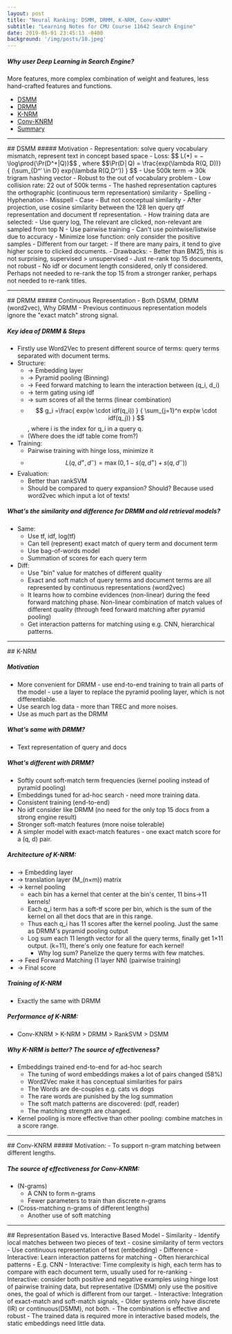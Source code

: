```yaml
---
layout: post
title: "Neural Ranking: DSMM, DRMM, K-NRM, Conv-KNRM"
subtitle: "Learning Notes for CMU Course 11642 Search Engine"
date: 2019-05-01 23:45:13 -0400
background: '/img/posts/10.jpeg'
---
```

##### Why user Deep Learning in Search Engine?
More features, more complex combination of weight and features, less hand-crafted features and functions.
- <a href="#dsmm"> DSMM </a>
- <a href="#drmm"> DRMM </a>
- <a href="#knrm"> K-NRM </a>
- <a href="#convknrm"> Conv-KNRM </a>
- <a href="#summary"> Summary </a>

<div id="dsmm"/>
<hr>
## DSMM
##### Motivation
- Representation: solve query vocabulary mismatch, represent text in concept based space
- Loss: $$ L(*) = −\log\prod{\Pr(D^+|Q)}$$
, where $$\Pr(D│Q) = \frac{exp⁡(\lambda R(Q, D))}   {  (\sum_{D^′ \in D} exp⁡(\lambda R(Q,D^′))   } $$
- Use 500k term -> 30k trigram hashing vector
    - Robust to the out of vocabulary problem
    - Low collision rate: 22 out of 500k terms
- The hashed representation captures the orthographic (continuous term representation) similarity
    - Spelling 
    - Hyphenation
    - Misspell
    - Case
    - But not conceptual similarity
- After projection, use cosine similarity between the 128 len query qtf representation and document tf representation. 
- How training data are selected:
    - Use query log, The relevant are clicked, non-relevant are sampled from top N
    - Use pairwise training
        - Can't use pointwise/listwise due to accuracy
    - Minimize lose function: only consider the positive samples
    - Different from our target: 
        - If there are many pairs, it tend to give higher score to clicked documents.
- Drawbacks:
    - Better than BM25, this is not surprising, supervised > unsupervised
    - Just re-rank top 15 documents, not robust
    - No idf or document length considered, only tf considered. Perhaps not needed to re-rank the top 15 from a stronger ranker, perhaps not needed to re-rank titles.

<div id="drmm"/>
<hr>
## DRMM
##### Continuous Representation - Both DSMM, DRMM (word2vec), Why DRMM
- Previous continuous representation models ignore the "exact match" strong signal.

##### Key idea of DRMM & Steps

- Firstly use Word2Vec to present different source of terms: query terms separated with document terms.
- Structure:
    - -> Embedding layer 
    - -> Pyramid pooling (Binning) 
    - -> Feed forward matching to learn the interaction between (q_i, d_i)
    - -> term gating using idf 
    - -> sum scores of all the terms (linear combination)
    - $$ g_i =\frac{ exp⁡(w \cdot idf(q_i))  }  {  \sum_{j=1}^n exp⁡(w \cdot idf(q_j))   }      $$, where i is the index for q_i  in a query q.
    - (Where does the idf table come from?)
- Training:
    - Pairwise training with hinge loss, minimize it
    - $$ L(q, d^+, d^−)= \max⁡(0, 1−s(q, d^+ )+s(q, d^−)) $$
- Evaluation:
    - Better than rankSVM
    - Should be compared to query expansion? Should? Because used word2vec which input a lot of texts!

##### What's the similarity and difference for DRMM and old retrieval models?
- Same:
    - Use tf, idf, log(tf)
    - Can tell (represent) exact match of query term and document term
    - Use bag-of-words model
    - Summation of scores for each query term
- Diff:
    - Use "bin" value for matches of different quality
    - Exact and soft match of query terms and document terms are all represented by continuous representations (word2vec)
    - It learns how to combine evidences (non-linear) during the feed forward matching phase. Non-linear combination of match values of different quality (through feed forward matching after pyramid pooling)
    - Get interaction patterns for matching using e.g. CNN, hierarchical patterns.

<div id="knrm"/>
<hr>
## K-NRM

##### Motivation
- More convenient for DRMM - use end-to-end training to train all parts of the model - use a layer to replace the pyramid pooling layer, which is not differentiable. 
- Use search log data - more than TREC and more noises. 
- Use as much part as the DRMM

##### What's same with DRMM?
- Text representation of query and docs

##### What's different with DRMM?
- Softly count soft-match term frequencies (kernel pooling instead of pyramid pooling)
- Embeddings tuned for ad-hoc search - need more training data.
- Consistent training (end-to-end)
- No idf consider like DRMM (no need for the only top 15 docs from a strong engine result)
- Stronger soft-match features (more noise tolerable)
- A simpler model with exact-match features - one exact match score for a (q, d) pair.


##### Architecture of K-NRM:
- -> Embedding layer 
- -> translation layer (M_(n×m)) matrix
- -> kernel pooling 
    - each bin has a kernel that center at the bin's center, 11 bins->11 kernels!
    - Each q_i  term has a soft-tf score per bin, which is the sum of the kernel on all thet docs that are in this range.
    - Thus each q_i  has 11 scores after the kernel pooling. Just the same as DRMM's pyramid pooling output
    - Log sum each 11 length vector for all the query terms, finally get 1×11 output. (k=11), there's only one feature for each kernel!
        - Why log sum? Panelize the query terms with few matches. 
- -> Feed Forward Matching (1 layer NN) (pairwise training)
- -> Final score


##### Training of K-NRM
- Exactly the same with DRMM


##### Performance of K-NRM: 
- Conv-KNRM > K-NRM > DRMM > RankSVM > DSMM

##### Why K-NRM is better? The source of effectiveness?
- Embeddings trained end-to-end for ad-hoc search
    - The tuning of word embeddings makes a lot of pairs changed (58%)
    - Word2Vec make it has conceptual similarities for pairs
    - The Words are de-couples e.g. cats vs dogs
    - The rare words are punished by the log summation
    - The soft match patterns are discovered: (pdf, reader)
    - The matching strength are changed.
- Kernel pooling is more effective than other pooling: combine matches in a score range.


<div id="convknrm"/>
<hr>
## Conv-KNRM
##### Motivation: 
- To support n-gram matching between different lengths.

##### The source of effectiveness for Conv-KNRM:
- (N-grams)
    - A CNN to form n-grams
    - Fewer parameters to train than discrete n-grams
- (Cross-matching n-grams of different lengths)
    - Another use of soft matching

<div id="summary"/>
<hr>
## Representation Based vs. Interactive Based Model
- Similarity
    - Identify local matches between two pieces of text - cosine similarity of term vectors
    - Use continuous representation of text (embedding)
- Difference
    - Interactive: Learn interaction patterns for matching
        - Often hierarchical patterns
        - E.g. CNN
    - Interactive: Time complexity is high, each term has to compare with each document term, usually used for re-ranking
    - Interactive: consider both positive and negative examples using hinge lost of pairwise training data, but representative (DSMM) only use the positive ones, the goal of which is different from our target. 
    - Interactive: Integration of exact-match and soft-match signals,
        - Older systems only have discrete (IR) or continuous(DSMM), not both. 
        - The combination is effective and robust
    - The trained data is required more in interactive based models, the static embeddings need little data.





